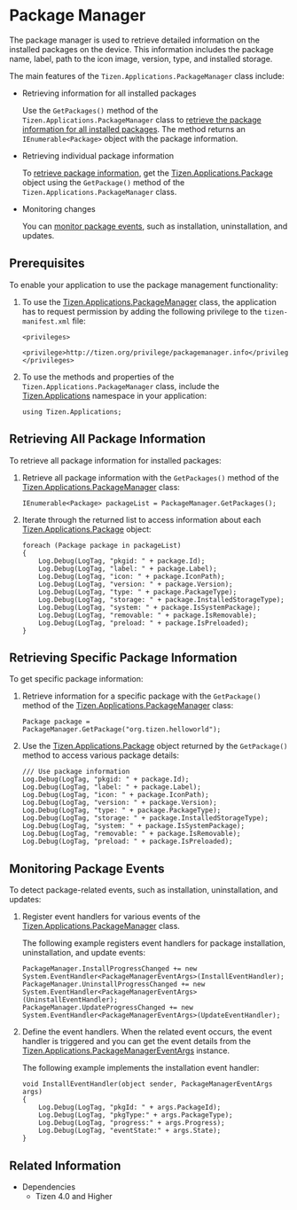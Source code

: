 # Package Manager


The package manager is used to retrieve detailed information on the installed packages on the device. This information includes the package name, label, path to the icon image, version, type, and installed storage.

The main features of the `Tizen.Applications.PackageManager` class include:

-   Retrieving information for all installed packages

    Use the `GetPackages()` method of the `Tizen.Applications.PackageManager` class to [retrieve the package information for all installed packages](#retrieve). The method returns an `IEnumerable<Package>` object with the package information.

- Retrieving individual package information

    To [retrieve package information](#info), get the [Tizen.Applications.Package](https://samsung.github.io/TizenFX/latest/api/Tizen.Applications.Package.html) object using the `GetPackage()` method of the `Tizen.Applications.PackageManager` class.

- Monitoring changes

    You can [monitor package events](#listen), such as installation, uninstallation, and updates.

## Prerequisites

To enable your application to use the package management functionality:

1.  To use the [Tizen.Applications.PackageManager](https://samsung.github.io/TizenFX/latest/api/Tizen.Applications.PackageManager.html) class, the application has to request permission by adding the following privilege to the `tizen-manifest.xml` file:

    ```
    <privileges>
       <privilege>http://tizen.org/privilege/packagemanager.info</privilege>
    </privileges>
    ```

2. To use the methods and properties of the `Tizen.Applications.PackageManager` class, include the [Tizen.Applications](https://samsung.github.io/TizenFX/latest/api/Tizen.Applications.html) namespace in your application:

    ```
    using Tizen.Applications;
    ```

<a name="retrieve"></a>
## Retrieving All Package Information

To retrieve all package information for installed packages:

1.  Retrieve all package information with the `GetPackages()` method of the [Tizen.Applications.PackageManager](https://samsung.github.io/TizenFX/latest/api/Tizen.Applications.PackageManager.html) class:

    ```
    IEnumerable<Package> packageList = PackageManager.GetPackages();
    ```

2. Iterate through the returned list to access information about each [Tizen.Applications.Package](https://samsung.github.io/TizenFX/latest/api/Tizen.Applications.Package.html) object:

    ```
    foreach (Package package in packageList)
    {
        Log.Debug(LogTag, "pkgid: " + package.Id);
        Log.Debug(LogTag, "label: " + package.Label);
        Log.Debug(LogTag, "icon: " + package.IconPath);
        Log.Debug(LogTag, "version: " + package.Version);
        Log.Debug(LogTag, "type: " + package.PackageType);
        Log.Debug(LogTag, "storage: " + package.InstalledStorageType);
        Log.Debug(LogTag, "system: " + package.IsSystemPackage);
        Log.Debug(LogTag, "removable: " + package.IsRemovable);
        Log.Debug(LogTag, "preload: " + package.IsPreloaded);
    }
    ```

<a name="info"></a>
## Retrieving Specific Package Information

To get specific package information:

1.  Retrieve information for a specific package with the `GetPackage()` method of the [Tizen.Applications.PackageManager](https://samsung.github.io/TizenFX/latest/api/Tizen.Applications.PackageManager.html) class:

    ```
    Package package = PackageManager.GetPackage("org.tizen.helloworld");
    ```

2. Use the [Tizen.Applications.Package](https://samsung.github.io/TizenFX/latest/api/Tizen.Applications.Package.html) object returned by the `GetPackage()` method to access various package details:

    ```
    /// Use package information
    Log.Debug(LogTag, "pkgid: " + package.Id);
    Log.Debug(LogTag, "label: " + package.Label);
    Log.Debug(LogTag, "icon: " + package.IconPath);
    Log.Debug(LogTag, "version: " + package.Version);
    Log.Debug(LogTag, "type: " + package.PackageType);
    Log.Debug(LogTag, "storage: " + package.InstalledStorageType);
    Log.Debug(LogTag, "system: " + package.IsSystemPackage);
    Log.Debug(LogTag, "removable: " + package.IsRemovable);
    Log.Debug(LogTag, "preload: " + package.IsPreloaded);
    ```

<a name="listen"></a>
## Monitoring Package Events

To detect package-related events, such as installation, uninstallation, and updates:

1.  Register event handlers for various events of the [Tizen.Applications.PackageManager](https://samsung.github.io/TizenFX/latest/api/Tizen.Applications.PackageManager.html) class.

    The following example registers event handlers for package installation, uninstallation, and update events:

    ```
    PackageManager.InstallProgressChanged += new System.EventHandler<PackageManagerEventArgs>(InstallEventHandler);
    PackageManager.UninstallProgressChanged += new System.EventHandler<PackageManagerEventArgs>(UninstallEventHandler);
    PackageManager.UpdateProgressChanged += new System.EventHandler<PackageManagerEventArgs>(UpdateEventHandler);
    ```

2. Define the event handlers. When the related event occurs, the event handler is triggered and you can get the event details from the [Tizen.Applications.PackageManagerEventArgs](https://samsung.github.io/TizenFX/latest/api/Tizen.Applications.PackageManagerEventArgs.html) instance.

    The following example implements the installation event handler:

    ```
    void InstallEventHandler(object sender, PackageManagerEventArgs args)
    {
        Log.Debug(LogTag, "pkgId: " + args.PackageId);
        Log.Debug(LogTag, "pkgType:" + args.PackageType);
        Log.Debug(LogTag, "progress:" + args.Progress);
        Log.Debug(LogTag, "eventState:" + args.State);
    }
    ```

## Related Information
  * Dependencies
    -   Tizen 4.0 and Higher
